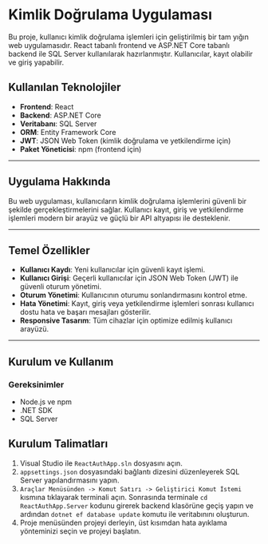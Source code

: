 # Kimlik Doğrulama Uygulaması

Bu proje, kullanıcı kimlik doğrulama işlemleri için geliştirilmiş bir tam yığın web uygulamasıdır. React tabanlı frontend ve ASP.NET Core tabanlı backend ile SQL Server kullanılarak hazırlanmıştır. Kullanıcılar, kayıt olabilir ve giriş yapabilir.

## Kullanılan Teknolojiler

-   **Frontend**: React
-   **Backend**: ASP.NET Core
-   **Veritabanı**: SQL Server
-   **ORM**: Entity Framework Core
-   **JWT**: JSON Web Token (kimlik doğrulama ve yetkilendirme için)
-   **Paket Yöneticisi**: npm (frontend için)

----------

## Uygulama Hakkında

Bu web uygulaması, kullanıcıların kimlik doğrulama işlemlerini güvenli bir şekilde gerçekleştirmelerini sağlar. Kullanıcı kayıt, giriş ve yetkilendirme işlemleri modern bir arayüz ve güçlü bir API altyapısı ile desteklenir.

----------

## Temel Özellikler

-   **Kullanıcı Kaydı**: Yeni kullanıcılar için güvenli kayıt işlemi.
-   **Kullanıcı Girişi**: Geçerli kullanıcılar için JSON Web Token (JWT) ile güvenli oturum yönetimi.
-   **Oturum Yönetimi**: Kullanıcının oturumu sonlandırmasını kontrol etme.
-   **Hata Yönetimi**: Kayıt, giriş veya yetkilendirme işlemleri sonrası kullanıcı dostu hata ve başarı mesajları gösterilir.
-   **Responsive Tasarım**: Tüm cihazlar için optimize edilmiş kullanıcı arayüzü.

----------

## Kurulum ve Kullanım

### Gereksinimler

-   Node.js ve npm
-   .NET SDK
-   SQL Server

## Kurulum Talimatları

1. Visual Studio ile `ReactAuthApp.sln` dosyasını açın. 
2. `appsettings.json`  dosyasındaki bağlantı dizesini düzenleyerek SQL Server yapılandırmasını yapın.
3. `Araçlar Menüsünden -> Komut Satırı -> Geliştirici Komut İstemi` kısmına tıklayarak terminali açın. Sonrasında terminale `cd ReactAuthApp.Server` kodunu girerek backend klasörüne geçiş yapın ve ardından `dotnet ef database update` komutu ile veritabınını oluşturun.
4. Proje menüsünden projeyi derleyin, üst kısımdan hata ayıklama yönteminizi seçin ve projeyi başlatın.

